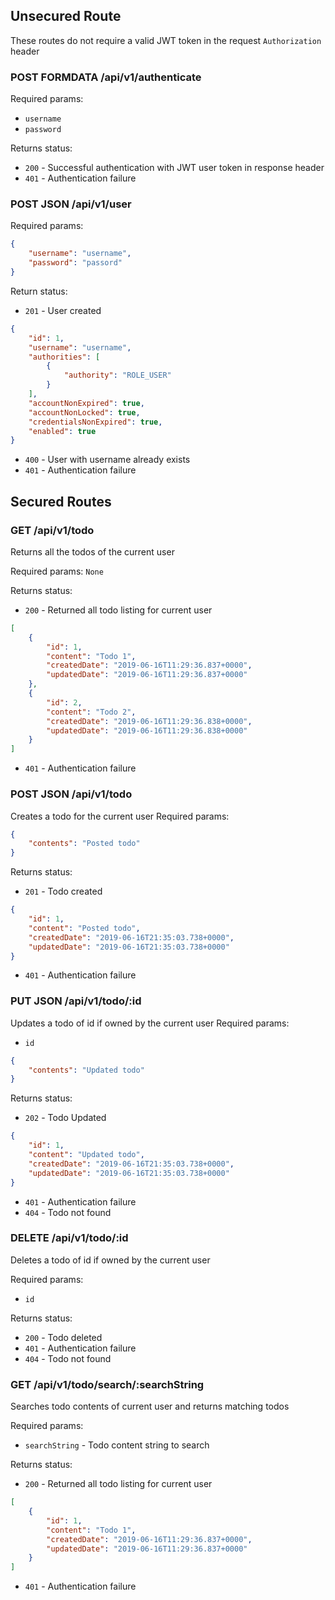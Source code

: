 ## Unsecured Route
These routes do not require a valid JWT token in the request `Authorization` header
### POST FORMDATA /api/v1/authenticate
Required params:
* `username`
* `password`

Returns status:
* `200` - Successful authentication with JWT user token in response header
* `401` - Authentication failure

### POST JSON /api/v1/user
Required params:
```json
{
    "username": "username",
    "password": "passord"
}
```

Return status:
* `201` - User created
```json
{
    "id": 1,
    "username": "username",
    "authorities": [
        {
            "authority": "ROLE_USER"
        }
    ],
    "accountNonExpired": true,
    "accountNonLocked": true,
    "credentialsNonExpired": true,
    "enabled": true
}
```
* `400` - User with username already exists
* `401` - Authentication failure

## Secured Routes
### GET /api/v1/todo
Returns all the todos of the current user

Required params: `None`

Returns status:
* `200` - Returned all todo listing for current user
```json
[
    {
        "id": 1,
        "content": "Todo 1",
        "createdDate": "2019-06-16T11:29:36.837+0000",
        "updatedDate": "2019-06-16T11:29:36.837+0000"
    },
    {
        "id": 2,
        "content": "Todo 2",
        "createdDate": "2019-06-16T11:29:36.838+0000",
        "updatedDate": "2019-06-16T11:29:36.838+0000"
    }
]
```
* `401` - Authentication failure


### POST JSON /api/v1/todo
Creates a todo for the current user
Required params:
```json
{
	"contents": "Posted todo"
}
```

Returns status:
* `201` - Todo created
```json
{
    "id": 1,
    "content": "Posted todo",
    "createdDate": "2019-06-16T21:35:03.738+0000",
    "updatedDate": "2019-06-16T21:35:03.738+0000"
}
```
* `401` - Authentication failure

### PUT JSON /api/v1/todo/:id
Updates a todo of id if owned by the current user
Required params:
* `id`
```json
{
	"contents": "Updated todo"
}
```

Returns status:
* `202` - Todo Updated
```json
{
    "id": 1,
    "content": "Updated todo",
    "createdDate": "2019-06-16T21:35:03.738+0000",
    "updatedDate": "2019-06-16T21:35:03.738+0000"
}
```
* `401` - Authentication failure
* `404` - Todo not found

### DELETE /api/v1/todo/:id
Deletes a todo of id if owned by the current user

Required params:
* `id`

Returns status:
* `200` - Todo deleted
* `401` - Authentication failure
* `404` - Todo not found

### GET /api/v1/todo/search/:searchString
Searches todo contents of current user and returns matching todos

Required params: 
* `searchString` - Todo content string to search

Returns status:
* `200` - Returned all todo listing for current user
```json
[
    {
        "id": 1,
        "content": "Todo 1",
        "createdDate": "2019-06-16T11:29:36.837+0000",
        "updatedDate": "2019-06-16T11:29:36.837+0000"
    }
]
```
* `401` - Authentication failure
